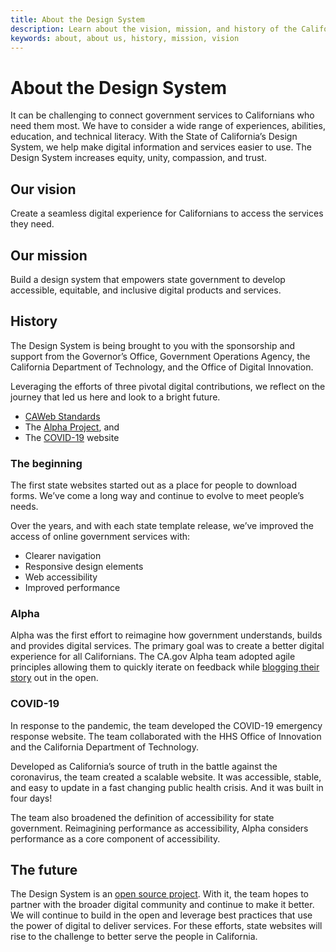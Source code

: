```yaml
---
title: About the Design System
description: Learn about the vision, mission, and history of the California Design System.  
keywords: about, about us, history, mission, vision
---
```

# About the Design System
<p class="text-lead">It can be challenging to connect government services to Californians who need them most. We have to consider a wide range of experiences, abilities, education, and technical literacy. With the State of California’s Design System, we help make digital information and services easier to use. The Design System increases equity, unity, compassion, and trust.</p>

## Our vision 
Create a seamless digital experience for Californians to access the services they need. 

## Our mission 
Build a design system that empowers state government to develop accessible, equitable, and inclusive digital products and services. 

## History
The Design System is being brought to you with the sponsorship and support from the Governor’s Office, Government Operations Agency, the California Department of Technology, and the Office of Digital Innovation. 

Leveraging the efforts of three pivotal digital contributions, we reflect on the journey that led us here and look to a bright future.  
* [CAWeb Standards](https://webstandards.ca.gov/) 
* The [Alpha Project](https://alpha.ca.gov/), and 
* The [COVID-19](https://covid19.ca.gov/) website

### The beginning 

The first state websites started out as a place for people to download forms. We’ve come a long way and continue to evolve to meet people’s needs. 

Over the years, and with each state template release, we’ve improved the access of online government services with:

* Clearer navigation
* Responsive design elements
* Web accessibility
* Improved performance 

### Alpha

Alpha was the first effort to reimagine how government understands, builds and provides digital services. The primary goal was to create a better digital experience for all Californians. The CA.gov Alpha team adopted agile principles allowing them to quickly iterate on feedback while [blogging their story](https://digital.ca.gov/blog/) out in the open. 

### COVID-19
In response to the pandemic, the team developed the COVID-19 emergency response website. The team collaborated with the HHS Office of Innovation and the California Department of Technology.

Developed as California’s source of truth in the battle against the coronavirus, the team created a scalable website. It was accessible, stable, and easy to update in a fast changing public health crisis. And it was built in four days!

The team also broadened the definition of accessibility for state government. Reimagining performance as accessibility,  Alpha considers performance as a core component of accessibility. 

## The future
The Design System is an [open source project](https://github.com/cagov/design-system). With it, the team hopes to partner with the broader digital community and continue to make it better. We will continue to build in the open and leverage best practices that use the power of digital to deliver services. For these efforts, state websites will rise to the challenge to better serve the people in California.  
